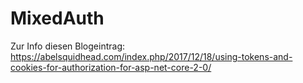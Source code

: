 # MixedAuth

Zur Info diesen Blogeintrag:
https://abelsquidhead.com/index.php/2017/12/18/using-tokens-and-cookies-for-authorization-for-asp-net-core-2-0/
